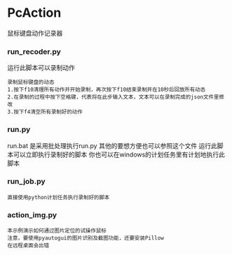 # PcAction
鼠标键盘动作记录器

### run_recoder.py
运行此脚本可以录制动作
    
    录制鼠标键盘的动态
    1.按下f10清理所有动作并开始录制，再次按下f10结束录制并在10秒后回放所有动态
    2.在录制的过程中按下空格键，代表将在此步输入文本，文本可以在录制完成的json文件里修改
    3.按下f4清空所有录制好的动作

### run.py
run.bat 是采用批处理执行run.py 其他的要想方便也可以参照这个文件
    运行此脚本可以立即执行录制好的脚本
    你也可以在windows的计划任务里有计划地执行此脚本

### run_job.py
    直接使用python计划任务执行录制好的脚本

### action_img.py
    本示例演示如何通过图片定位的试操作鼠标
    注意，要使用pyautogui的图片识别及截图功能，还要安装Pillow
    在远程桌面会出错